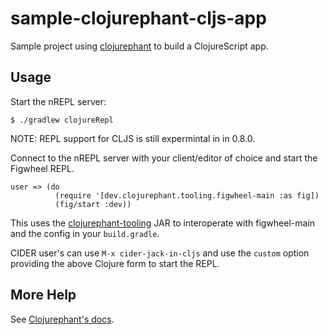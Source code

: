 # sample-clojurephant-cljs-app

Sample project using [clojurephant](https://github.com/clojurephant) to build a ClojureScript app.

## Usage

Start the nREPL server:

    $ ./gradlew clojureRepl

NOTE: REPL support for CLJS is still expermintal in in 0.8.0.

Connect to the nREPL server with your client/editor of choice and start the Figwheel REPL.

    user => (do
              (require '[dev.clojurephant.tooling.figwheel-main :as fig])
              (fig/start :dev))

This uses the [clojurephant-tooling](https://github.com/clojurephant/clojurephant-tooling) JAR to interoperate with figwheel-main and the config in your `build.gradle`.

CIDER user's can use `M-x cider-jack-in-cljs` and use the `custom` option providing the above Clojure form to start the REPL.

## More Help

See [Clojurephant's docs](https://clojurephant.dev).

